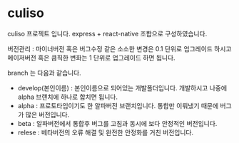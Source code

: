 # culiso

culiso 프로젝트 입니다.
express + react-native 조합으로 구성하였습니다.

버전관리 : 
마이너버전 혹은 버그수정 같은 소소한 변경은 0.1 단위로 업그레이드 하시고
메이저버전 혹은 큼직한 변화는 1 단위로 업그레이드 하면 됩니다.

branch 는 다음과 같습니다.
 - develop(본인이름) : 본인이름으로 되어있는 개발폴더입니다. 개발하시고 나중에 alpha 브랜치에 하나로 합치면 됩니다.
 - alpha : 프로토타입이기도 한 알파버전 브랜치입니다. 통합만 이뤄냈기 때문에 버그가 많은 버전입니다.
 - beta : 알파버전에서 통합후 버그를 고침과 동시에 보다 안정적인 버전입니다.
 - relese : 베타버전의 오류 해결 및 완전한 안정화를 거친 버전입니다. 
